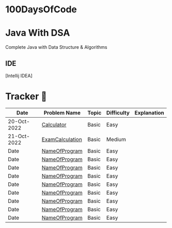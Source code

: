 # 100DaysOfCode

# Java With DSA

Complete Java with Data Structure & Algorithms

## IDE
[Intellij IDEA]

# Tracker 📅
| Date        | Problem Name                                                                                                                     | Topic | Difficulty | Explanation |
|-------------|----------------------------------------------------------------------------------------------------------------------------------|-------|------------|-------------|
| 20-Oct-2022 | [Calculator](https://github.com/KaganMercan/100DaysOfCode/blob/main/src/main/java/com/kaganmercan/Day1Calculator.java)           | Basic | Easy       |             |
| 21-Oct-2022 | [ExamCalculation](https://github.com/KaganMercan/100DaysOfCode/blob/main/src/main/java/com/kaganmercan/Day2ExamCalculation.java) | Basic | Medium     |             |
| Date        | [NameOfProgram](LINK)                                                                                                            | Basic | Easy       |             |
| Date        | [NameOfProgram](LINK)                                                                                                            | Basic | Easy       |             |
| Date        | [NameOfProgram](LINK)                                                                                                            | Basic | Easy       |             |
| Date        | [NameOfProgram](LINK)                                                                                                            | Basic | Easy       |             |
| Date        | [NameOfProgram](LINK)                                                                                                            | Basic | Easy       |             |
| Date        | [NameOfProgram](LINK)                                                                                                            | Basic | Easy       |             |
| Date        | [NameOfProgram](LINK)                                                                                                            | Basic | Easy       |             |
| Date        | [NameOfProgram](LINK)                                                                                                            | Basic | Easy       |             |
| Date        | [NameOfProgram](LINK)                                                                                                            | Basic | Easy       |             |
